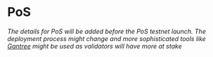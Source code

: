 # PoS

_The details for PoS will be added before the PoS testnet launch. The deployment process might change and more sophisticated tools like_ [_Gantree_](https://github.com/gantree-io/gantree-core) _might be used as validators will have more at stake_

